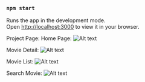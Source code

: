 ### `npm start`

Runs the app in the development mode.\
Open [http://localhost:3000](http://localhost:3000) to view it in your browser.

Project Page:
Home Page: ![Alt text](image.png)

Movie Detail: ![Alt text](image-1.png)

Movie List: ![Alt text](image-2.png)

Search Movie: ![Alt text](image-3.png)
